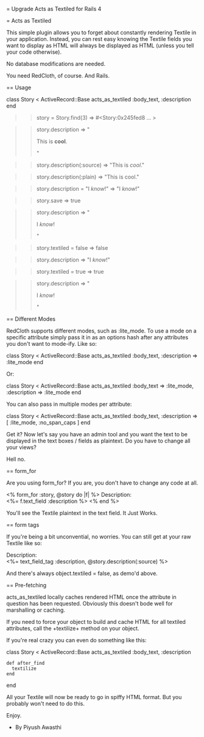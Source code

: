 = Upgrade Acts as Textiled for Rails 4


= Acts as Textiled

This simple plugin allows you to forget about constantly rendering Textile in 
your application.  Instead, you can rest easy knowing the Textile fields you 
want to display as HTML will always be displayed as HTML (unless you tell your
code otherwise).

No database modifications are needed.

You need RedCloth, of course.  And Rails.

== Usage

  class Story < ActiveRecord::Base
    acts_as_textiled :body_text, :description
  end

  >> story = Story.find(3)
  => #<Story:0x245fed8 ... >

  >> story.description
  => "<p>This is <strong>cool</strong>.</p>"

  >> story.description(:source)
  => "This is *cool*."

  >> story.description(:plain)
  => "This is cool."

  >> story.description = "I _know_!"
  => "I _know_!"

  >> story.save
  => true

  >> story.description
  => "<p>I <em>know</em>!</p>"

  >> story.textiled = false
  => false

  >> story.description
  => "I _know_!"

  >> story.textiled = true
  => true

  >> story.description
  => "<p>I <em>know</em>!</p>"

== Different Modes

RedCloth supports different modes, such as :lite_mode.  To use a mode on 
a specific attribute simply pass it in as an options hash after any
attributes you don't want to mode-ify.  Like so:

  class Story < ActiveRecord::Base
    acts_as_textiled :body_text, :description => :lite_mode
  end

Or:

  class Story < ActiveRecord::Base
    acts_as_textiled :body_text => :lite_mode, :description => :lite_mode
  end

You can also pass in multiple modes per attribute:

  class Story < ActiveRecord::Base
    acts_as_textiled :body_text, :description => [ :lite_mode, :no_span_caps ]
  end

Get it?  Now let's say you have an admin tool and you want the text to be displayed
in the text boxes / fields as plaintext.  Do you have to change all your views?  

Hell no.

== form_for

Are you using form_for?  If you are, you don't have to change any code at all.

  <% form_for :story, @story do |f| %>
    Description: <br/> <%= f.text_field :description %>
  <% end %>

You'll see the Textile plaintext in the text field.  It Just Works.

== form tags

If you're being a bit unconvential, no worries.  You can still get at your 
raw Textile like so:

  Description: <br/> <%= text_field_tag :description, @story.description(:source) %>

And there's always object.textiled = false, as demo'd above.

== Pre-fetching

acts_as_textiled locally caches rendered HTML once the attribute in question has 
been requested.  Obviously this doesn't bode well for marshalling or caching.

If you need to force your object to build and cache HTML for all textiled attributes,
call the +textilize+ method on your object.

If you're real crazy you can even do something like this:

  class Story < ActiveRecord::Base
    acts_as_textiled :body_text, :description

    def after_find
      textilize
    end
  end

All your Textile will now be ready to go in spiffy HTML format.  But you probably
won't need to do this.

Enjoy.

* By Piyush Awasthi
